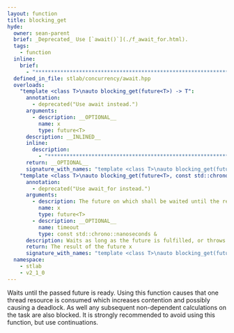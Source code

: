 ```yaml
---
layout: function
title: blocking_get
hyde:
  owner: sean-parent
  brief: _Deprecated_ Use [`await()`](./f_await_for.html).
  tags:
    - function
  inline:
    brief:
      - "***********************************************************************************************"
  defined_in_file: stlab/concurrency/await.hpp
  overloads:
    "template <class T>\nauto blocking_get(future<T>) -> T":
      annotation:
        - deprecated("Use await instead.")
      arguments:
        - description: __OPTIONAL__
          name: x
          type: future<T>
      description: __INLINED__
      inline:
        description:
          - "***********************************************************************************************"
      return: __OPTIONAL__
      signature_with_names: "template <class T>\nauto blocking_get(future<T> x) -> T"
    "template <class T>\nauto blocking_get(future<T>, const std::chrono::nanoseconds &) -> decltype(x.get_try())":
      annotation:
        - deprecated("Use await_for instead.")
      arguments:
        - description: The future on which shall be waited until the result is ready
          name: x
          type: future<T>
        - description: __OPTIONAL__
          name: timeout
          type: const std::chrono::nanoseconds &
      description: Waits as long as the future is fulfilled, or throws the occurred exception
      return: The result of the future x
      signature_with_names: "template <class T>\nauto blocking_get(future<T> x, const std::chrono::nanoseconds & timeout) -> decltype(x.get_try())"
  namespace:
    - stlab
    - v2_1_0
---
```


Waits until the passed future is ready. Using this function causes that one thread resource is consumed which increases contention and possibly causing a deadlock. As well any subsequent non-dependent calculations on the task are also blocked. It is strongly recommended to avoid using this function, but use continuations.
